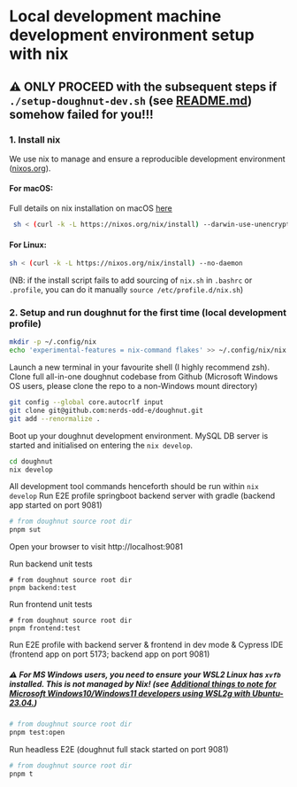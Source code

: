 # Local development machine development environment setup with nix

## :warning: ONLY PROCEED  with the subsequent steps if `./setup-doughnut-dev.sh` (see [README.md](../README.md)) somehow failed for you!!!

### 1. Install nix

We use nix to manage and ensure a reproducible development environment ([nixos.org](https://nixos.org)).

#### For macOS:

Full details on nix installation on macOS [here](https://nixos.org/manual/nix/stable/#sect-macos-installation)

```bash
 sh < (curl -k -L https://nixos.org/nix/install) --darwin-use-unencrypted-nix-store-volume
```

#### For Linux:

```bash
sh < (curl -k -L https://nixos.org/nix/install) --no-daemon
```

(NB: if the install script fails to add sourcing of `nix.sh` in `.bashrc` or `.profile`, you can do it manually `source /etc/profile.d/nix.sh`)

### 2. Setup and run doughnut for the first time (local development profile)

```bash
mkdir -p ~/.config/nix
echo 'experimental-features = nix-command flakes' >> ~/.config/nix/nix.conf
```

Launch a new terminal in your favourite shell (I highly recommend zsh).
Clone full all-in-one doughnut codebase from Github (Microsoft Windows OS users, please clone the repo to a non-Windows mount directory)

```bash
git config --global core.autocrlf input
git clone git@github.com:nerds-odd-e/doughnut.git
git add --renormalize .
```

Boot up your doughnut development environment.
MySQL DB server is started and initialised on entering the `nix develop`.

```bash
cd doughnut
nix develop
```

All development tool commands henceforth should be run within `nix develop`
Run E2E profile springboot backend server with gradle (backend app started on port 9081)

```bash
# from doughnut source root dir
pnpm sut
```

Open your browser to visit http://localhost:9081

Run backend unit tests

```
# from doughnut source root dir
pnpm backend:test
```

Run frontend unit tests

```
# from doughnut source root dir
pnpm frontend:test
```

Run E2E profile with backend server & frontend in dev mode & Cypress IDE (frontend app on port 5173; backend app on port 9081)
##### :warning: For MS Windows users, you need to ensure your WSL2 Linux has `xvfb` installed. This is not managed by Nix! (see [Additional things to note for Microsoft Windows10/Windows11 developers using WSL2g with Ubuntu-23.04.](./wsl2.md))

```bash
# from doughnut source root dir
pnpm test:open
```

Run headless E2E (doughnut full stack started on port 9081)

```bash
# from doughnut source root dir
pnpm t
```

